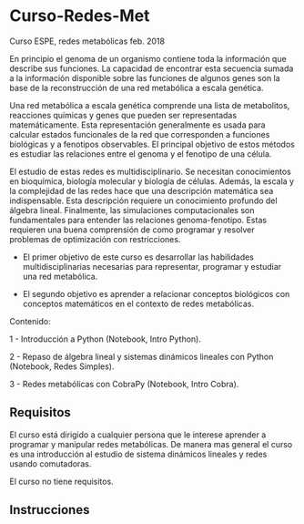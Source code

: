 # Curso-Redes-Met

Curso ESPE, redes metabólicas feb. 2018

En principio el genoma de un organismo contiene toda la información que describe sus funciones. La capacidad de encontrar esta secuencia sumada a la información disponible sobre las funciones de algunos genes son la base de la reconstrucción de una red metabólica a escala genética.

Una red metabólica a escala genética comprende una lista de metabolitos, reacciones químicas y genes que pueden ser representadas matemáticamente. Esta representación generalmente es usada para calcular estados funcionales de la red que corresponden a funciones biológicas y a fenotipos observables. El principal objetivo de estos métodos es estudiar las relaciones entre el genoma y el fenotipo de una célula.

El estudio de estas redes es multidisciplinario. Se necesitan conocimientos en bioquímica, biología molecular y biología de células. Además, la escala y la complejidad de las redes hace que una descripción matemática sea indispensable. Esta descripción requiere un conocimiento profundo del álgebra lineal. Finalmente, las simulaciones computacionales son fundamentales para entender las relaciones genoma-fenotipo. Estas requieren una buena comprensión de como programar y resolver problemas de optimización con restricciones.

- El primer objetivo de este curso es desarrollar las habilidades multidisciplinarias necesarias para representar, programar y estudiar una red metabólica.

- El segundo objetivo es aprender a relacionar conceptos biológicos con conceptos matemáticos en el contexto de redes metabólicas.

Contenido:

  1 - Introducción a Python (Notebook, Intro Python).

  2 - Repaso de álgebra lineal y sistemas dinámicos lineales con Python (Notebook, Redes Simples).

  3 - Redes metabólicas con CobraPy (Notebook, Intro Cobra).

## Requisitos

El curso está dirigido a cualquier persona que le interese aprender a programar y manipular redes metabólicas. De manera mas general el curso es una introducción al estudio de sistema dinámicos lineales y redes usando comutadoras. 

El curso no tiene requisitos. 

## Instrucciones
